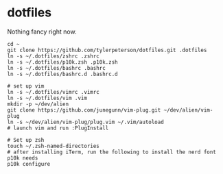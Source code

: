 # dotfiles

Nothing fancy right now.

    cd ~
    git clone https://github.com/tylerpeterson/dotfiles.git .dotfiles
    ln -s ~/.dotfiles/zshrc .zshrc
    ln -s ~/.dotfiles/p10k.zsh .p10k.zsh
    ln -s ~/.dotfiles/bashrc .bashrc
    ln -s ~/.dotfiles/bashrc.d .bashrc.d

    # set up vim
    ln -s ~/.dotfiles/vimrc .vimrc
    ln -s ~/.dotfiles/vim .vim
    mkdir -p ~/dev/alien
    git clone https://github.com/junegunn/vim-plug.git ~/dev/alien/vim-plug
    ln -s ~/dev/alien/vim-plug/plug.vim ~/.vim/autoload
    # launch vim and run :PlugInstall

    # Set up zsh
    touch ~/.zsh-named-directories
    # after installing iTerm, run the following to install the nerd font p10k needs
    p10k configure
